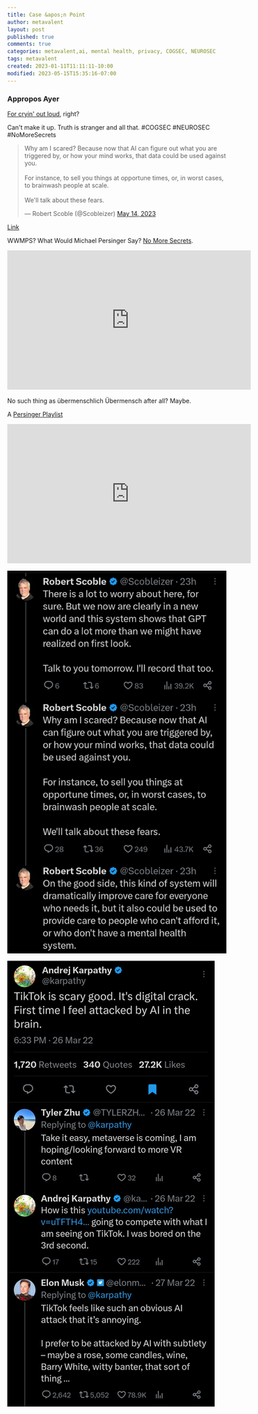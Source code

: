 ```yaml
---
title: Case &apos;n Point
author: metavalent
layout: post
published: true
comments: true
categories: metavalent,ai, mental health, privacy, COGSEC, NEUROSEC
tags: metavalent
created: 2023-01-11T11:11:11-10:00
modified: 2023-05-15T15:35:16-07:00
---
```


### Appropos Ayer

[For cryin&apos; out loud](https://metavalent.com/metavalent/2023/05/14/16-02-31-Crying-Out-Loud.html), right?

Can't make it up. Truth is stranger and all that. #COGSEC #NEUROSEC #NoMoreSecrets

<blockquote class="twitter-tweet"><p lang="en" dir="ltr">Why am I scared? Because now that AI can figure out what you are triggered by, or how your mind works, that data could be used against you. <br><br>For instance, to sell you things at opportune times, or, in worst cases, to brainwash people at scale. <br><br>We&#39;ll talk about these fears.</p>&mdash; Robert Scoble (@Scobleizer) <a href="https://twitter.com/Scobleizer/status/1657808550620712960?ref_src=twsrc%5Etfw">May 14, 2023</a></blockquote> <script async src="https://platform.twitter.com/widgets.js" charset="utf-8"></script>

[Link](https://twitter.com/Scobleizer/status/1657808550620712960)

WWMPS? What Would Michael Persinger Say? [No More Secrets](https://youtu.be/3pdDtH4CvTY).

<iframe id="ytplayer" type="text/html loading="lazy" width="560" height="320"
  src="https://www.youtube.com/embed/3pdDtH4CvTY?autoplay=1"
  frameborder="0"></iframe>


No such thing as übermenschlich Übermensch after all? Maybe.

A [Persinger Playlist](https://youtube.com/playlist?list=PL7Yaf7nQHP3D4dJTIPYXdJ0sQScLCYCx2)

<iframe id="ytplayer" type="text/html loading="lazy" width="560" height="320"
  src="https://www.youtube.com/embed/playlist?list=PL7Yaf7nQHP3D4dJTIPYXdJ0sQScLCYCx2"
  frameborder="0"></iframe>


![Robert Scoble on Mental Health and AI](/assets/images/5bdd38992e12920cdf8c7c72625a26fb.jpg "Robert Scoble on Mental Health and AI") 

![Attacked by AI?](/assets/images/f4c48799db454e0fffab5f612759010e.jpg "Attacked by AI?") 


